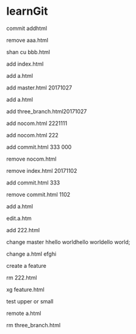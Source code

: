 # learnGit
commit addhtml

remove aaa.html


shan cu bbb.html


add index.html

add a.html

add master.html 20171027



add a.html

add three_branch.html20171027


add nocom.html 2221111


add nocom.html 222


add commit.html 333  000

remove nocom.html

remove index.html 20171102

add commit.html 333

remove commit.html 1102

add a.html

edit.a.htm


add 222.html

change master hhello worldhello worldello world;


change a.html   efghi

create a feature


rm 222.html


xg feature.html

test upper or small

remote a.html

rm three_branch.html